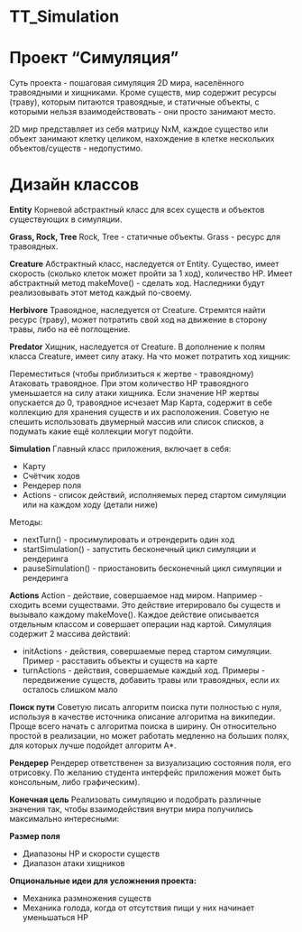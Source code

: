 # TT_Simulation

# Проект “Cимуляция”
Суть проекта - пошаговая симуляция 2D мира, населённого травоядными и хищниками. Кроме существ, мир содержит ресурсы (траву), которым питаются травоядные, и статичные объекты, с которыми нельзя взаимодействовать - они просто занимают место.

2D мир представляет из себя матрицу NxM, каждое существо или объект занимают клетку целиком, нахождение в клетке нескольких объектов/существ - недопустимо.

# Дизайн классов
**Entity**
Корневой абстрактный класс для всех существ и объектов существующих в симуляции.

**Grass, Rock, Tree**
Rock, Tree - статичные объекты. Grass - ресурс для травоядных.

**Creature**
Абстрактный класс, наследуется от Entity. Существо, имеет скорость (сколько клеток может пройти за 1 ход), количество HP. Имеет абстрактный метод makeMove() - сделать ход. Наследники будут реализовывать этот метод каждый по-своему.

**Herbivore**
Травоядное, наследуется от Creature. Стремятся найти ресурс (траву), может потратить свой ход на движение в сторону травы, либо на её поглощение.

**Predator**
Хищник, наследуется от Creature. В дополнение к полям класса Creature, имеет силу атаку. На что может потратить ход хищник:

Переместиться (чтобы приблизиться к жертве - травоядному)
Атаковать травоядное. При этом количество HP травоядного уменьшается на силу атаки хищника. Если значение HP жертвы опускается до 0, травоядное исчезает
Map
Карта, содержит в себе коллекцию для хранения существ и их расположения. Советую не спешить использовать двумерный массив или список списков, а подумать какие ещё коллекции могут подойти.

**Simulation**
Главный класс приложения, включает в себя:

- Карту
- Счётчик ходов
- Рендерер поля
- Actions - список действий, исполняемых перед стартом симуляции или на каждом ходу (детали ниже)

Методы:
- nextTurn() - просимулировать и отрендерить один ход
- startSimulation() - запустить бесконечный цикл симуляции и рендеринга
- pauseSimulation() - приостановить бесконечный цикл симуляции и рендеринга

**Actions**
Action - действие, совершаемое над миром. Например - сходить всеми существами. Это действие итерировало бы существ и вызывало каждому makeMove(). Каждое действие описывается отдельным классом и совершает операции над картой. Симуляция содержит 2 массива действий:
- initActions - действия, совершаемые перед стартом симуляции. Пример - расставить объекты и существ на карте
- turnActions - действия, совершаемые каждый ход. Примеры - передвижение существ, добавить травы или травоядных, если их осталось слишком мало

**Поиск пути**
Советую писать алгоритм поиска пути полностью с нуля, используя в качестве источника описание алгоритма на википедии. Проще всего начать с алгоритма поиска в ширину. Он относительно простой в реализации, но может работать медленно на больших полях, для которых лучше подойдет алгоритм A*.

**Рендерер**
Рендерер ответственен за визуализацию состояния поля, его отрисовку. По желанию студента интерфейс приложения может быть консольным, либо графическим).

**Конечная цель**
Реализовать симуляцию и подобрать различные значения так, чтобы взаимодействия внутри мира получились максимально интересными:

**Размер поля**
- Диапазоны HP и скорости существ
- Диапазон атаки хищников

**Опциональные идеи для усложнения проекта:**
- Механика размножения существ
- Механика голода, когда от отсутствия пищи у них начинает уменьшаться HP
